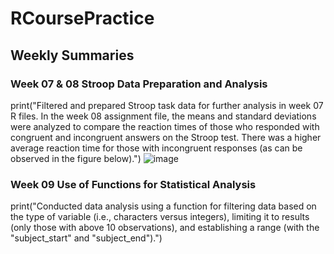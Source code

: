 # RCoursePractice
## Weekly Summaries
### Week 07 & 08 Stroop Data Preparation and Analysis
print("Filtered and prepared Stroop task data for further analysis in week 07 R files. In the week 08 assignment file, the means and standard deviations were analyzed to compare the reaction times of those who responded with congruent and incongruent answers on the Stroop test. There was a higher average reaction time for those with incongruent responses (as can be observed in the figure below).")
![image](https://github.com/user-attachments/assets/d4204248-5831-49d9-95ce-0b28622411f5)

### Week 09 Use of Functions for Statistical Analysis
print("Conducted data analysis using a function for filtering data based on the type of variable (i.e., characters versus integers), limiting it to results (only those with above 10 observations), and establishing a range (with the "subject_start" and "subject_end").")

